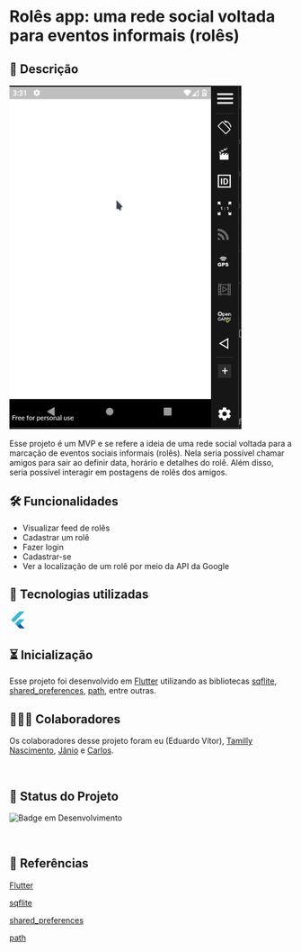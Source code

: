 
# Rolês app: uma rede social voltada para eventos informais (rolês)


## 📖 Descrição

![rolesapp](roles.gif)

Esse projeto é um MVP e se refere a ideia de uma rede social voltada para a marcação de eventos sociais informais (rolês). Nela seria possível chamar amigos para sair ao definir data, horário e detalhes do rolê. Além disso, seria possível interagir em postagens de rolês dos amigos.


## 🛠️ Funcionalidades

- Visualizar feed de rolês
- Cadastrar um rolê
- Fazer login
- Cadastrar-se
- Ver a localização de um rolê por meio da API da Google


## 📡 Tecnologias utilizadas

<div align="center"> 
<img align="left" alt="Flutter" height="30" width="30" src="https://raw.githubusercontent.com/devicons/devicon/master/icons/flutter/flutter-original.svg">
  
</div>
<br/><br/>

## ⏳ Inicialização

Esse projeto foi desenvolvido em [Flutter](https://flutter.dev/) utilizando as bibliotecas [sqflite](https://pub.dev/packages/sqflite), [shared_preferences](https://pub.dev/packages/shared_preferences), [path](https://pub.dev/packages/path), entre outras.


## 🤵🤵‍♀️ Colaboradores

Os colaboradores desse projeto foram eu (Eduardo Vítor), [Tamilly Nascimento](https://github.com/tamilly), [Jânio](https://github.com/GameleiraMonster) e [Carlos](https://github.com/oicarlos).

<br/>

## 🔎 Status do Projeto

![Badge em Desenvolvimento](https://img.shields.io/badge/Status-Finalizado-blue)

<br/>

## 📑 Referências

[Flutter](https://flutter.dev/)

[sqflite](https://pub.dev/packages/sqflite)

[shared_preferences](https://pub.dev/packages/shared_preferences)

[path](https://pub.dev/packages/path)